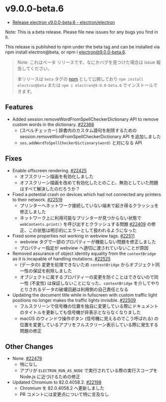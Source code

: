 # v9.0.0-beta.6

- [Release electron v9.0.0-beta.6 - electron/electron](https://github.com/electron/electron/releases/tag/v9.0.0-beta.6)

Note: This is a beta release. Please file new issues for any bugs you find in it.

This release is published to npm under the beta tag and can be installed via npm install electron@beta, or npm i electron@9.0.0-beta.6.

> Note: これはベータ リリースです。なにかバグを見つけた場合は issue 報告してください。
>
> 本リリースは `beta` タグの [npm](https://www.npmjs.com/package/electron) として公開しており `npm install electron@beta` または `npm i electron@9.0.0-beta.6` でインストールできます。

## Features

- Added session.removeWordFromSpellCheckerDictionary API to remove custom words in the dictionary. [#22368](https://github.com/electron/electron/pull/22368)
  - (スペルチェッカー) 辞書内のカスタム語句を削除するための session.removeWordFromSpellCheckerDictionary API を追加しました
  - `ses.addWordToSpellCheckerDictionary(word)` と対になる API

## Fixes

- Enable offscreen rendering. [#22425](https://github.com/electron/electron/pull/22425)
  - オフスクリーン描画を有効化しました
  - オフスクリーン描画を改めて有効化したとのこと、無効としていた問題はすべて解決したのだろうか？
- Fixed a potential crash on devices which had not connected any printers to their network. [#22519](https://github.com/electron/electron/pull/22519)
  - プリンターへネットワーク接続していない端末で起き得るクラッシュを修正しました
  - ネットワーク上に利用可能なプリンターが見つからない状態で `webContents.print()` を呼び出すとクラッシュする問題 [#22409](https://github.com/electron/electron/issues/22409) の修正、この状態は明示的にエラーとして扱われるようになった
- Fixed some properties not working in webview tags. [#22511](https://github.com/electron/electron/pull/22511)
  - webview タグで一部のプロパティーが機能しない問題を修正しました
  - プロパティー指定が webview へ適切に渡されていないことが原因
- Removed assurance of object identity equality from the `contextBridge` as it is incapable of handling mutations. [#22525](https://github.com/electron/electron/pull/22525)
  - (データの) 変更を処理できないため `contextBridge` からオブジェクト同一性の保証を削除しました
  - オブジェクトに属するプロパティーの変更を防ぐことはできないので同一性 (不変性) は保証しないことになった、`contextBridge` を介してやりとりされるデータの破壊回避は利用側の自己責任となる
- Updating the document title while in fullscreen with custom traffic light positions no longer makes the traffic lights invisible. [#22509](https://github.com/electron/electron/pull/22509)
  - フルスクリーンで信号機の位置を独自に変更している際にドキュメントのタイトルを更新しても信号機が非表示とならなくなりました
  - macOS のウィンドウ操作ボタン (信号機に見えるのでこう呼ばれる) の位置を変更しているアプリをフルスクリーン表示している際に発生する問題の修正

## Other Changes

- None. [#22479](https://github.com/electron/electron/pull/22479)
  - 特になし
  - アプリが `ELECTRON_RUN_AS_NODE` で実行されている際の実行スコープを Node.js に近づけるための修正
- Updated Chromium to 82.0.4058.2. [#22198](https://github.com/electron/electron/pull/22198)
  - Chromium を 82.0.4058.2 へ更新しました
  - PR コメントには変更点について特に言及なし
